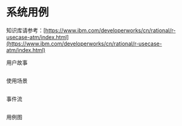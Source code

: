 # 系统用例

知识库请参考：[https://www.ibm.com/developerworks/cn/rational/r-usecase-atm/index.html](https://www.ibm.com/developerworks/cn/rational/r-usecase-atm/index.html)

用户故事

```

```

使用场景

```

```

事件流

```

```

用例图

```

```



